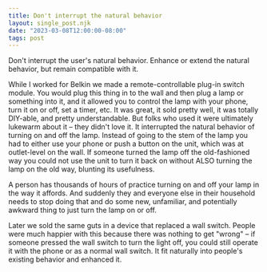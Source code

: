 ```yaml
---
title: Don't interrupt the natural behavior
layout: single_post.njk
date: "2023-03-08T12:00:00-08:00"
tags: post
---
```

Don't interrupt the user's natural behavior. Enhance or extend the natural behavior, but remain compatible with it.  
  
While I worked for Belkin we made a remote-controllable plug-in switch module. You would plug this thing in to the wall and then plug a lamp or something into it, and it allowed you to control the lamp with your phone, turn it on or off, set a timer, etc. It was great, it sold pretty well, it was totally DIY-able, and pretty understandable. But folks who used it were ultimately lukewarm about it – they didn't love it. It interrupted the natural behavior of turning on and off the lamp. Instead of going to the stem of the lamp you had to either use your phone or push a button on the unit, which was at outlet-level on the wall. If someone turned the lamp off the old-fashioned way you could not use the unit to turn it back on without ALSO turning the lamp on the old way, blunting its usefulness.  
  
A person has thousands of hours of practice turning on and off your lamp in the way it affords. And suddenly they and everyone else in their household needs to stop doing that and do some new, unfamiliar, and potentially awkward thing to just turn the lamp on or off.  
  
Later we sold the same guts in a device that replaced a wall switch. People were much happier with this because there was nothing to get "wrong" – if someone pressed the wall switch to turn the light off, you could still operate it with the phone or as a normal wall switch. It fit naturally into people's existing behavior and enhanced it.
